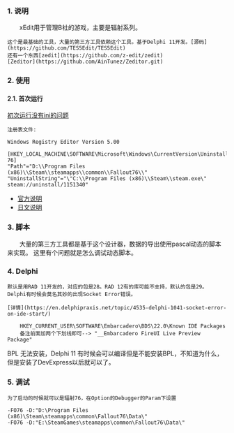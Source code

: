 ### 1. 说明

&emsp;&emsp;xEdit用于管理B社的游戏，主要是辐射系列。

    这个是最基础的工具，大量的第三方工具依赖这个工具。基于Delphi 11开发。[源码](https://github.com/TES5Edit/TES5Edit)
    还有一个东西[zedit](https://github.com/z-edit/zedit) 
    [Zeditor](https://github.com/AinTunez/Zeditor.git)

### 2. 使用

#### 2.1. 首次运行

[初次运行没有ini的问题](https://github.com/TES5Edit/TES5Edit/issues/812)

    注册表文件:

```
Windows Registry Editor Version 5.00

[HKEY_LOCAL_MACHINE\SOFTWARE\Microsoft\Windows\CurrentVersion\Uninstall\Fallout 76]
"Path"="D:\\Program Files (x86)\\Steam\\steamapps\\common\\Fallout76\\"
"UninstallString"="\"C:\\Program Files (x86)\\Steam\\steam.exe\" steam://uninstall/1151340"
```

* [官方说明](https://stepmodifications.org/wiki/Guide:XEdit)
* [日文说明](https://thinkingskeever.hatenablog.com/entry/2018/01/12/160206)

### 3. 脚本

&emsp;&emsp;大量的第三方工具都是基于这个设计器，数据的导出使用pascal动态的脚本来实现。
这里有个问题就是怎么调试动态脚本。

### 4. Delphi
    默认是用RAD 11开发的，对应的包是28。RAD 12有的库可能不支持，默认的包是29。
    Delphi有时候会莫名其妙的出现Socket Error错误。

    [详情](https://en.delphipraxis.net/topic/4535-delphi-1041-socket-error-on-ide-start/)

```
    HKEY_CURRENT_USER\SOFTWARE\Embarcadero\BDS\22.0\Known IDE Packages
    备注前面加两个下划线即可--> "__Embarcadero FireUI Live Preview Package"
```
  
  BPL 无法安装，Delphi 11 有时候会可以编译但是不能安装BPL，不知道为什么，但是安装了DevExpress以后就可以了。

### 5. 调试

    为了启动的时候就可以是辐射76，在Option的Debugger的Param下设置

```
-FO76 -D:"D:\Program Files (x86)\Steam\steamapps\common\Fallout76\Data\"
-FO76 -D:"E:\SteamGames\steamapps\common\Fallout76\Data\"
```



